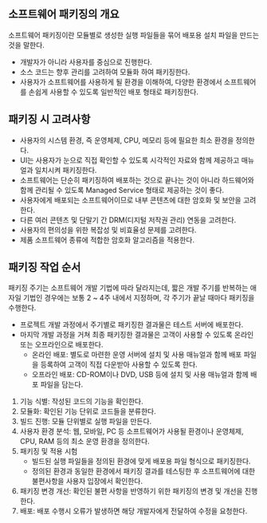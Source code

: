 ## 소프트웨어 패키징의 개요

소프트웨어 패키징이란 모듈별로 생성한 실행 파일들을 묶어 배포용 설치 파일을 만드는 것을 말한다.

- 개발자가 아니라 사용자를 중심으로 진행한다.
- 소스 코드는 향후 관리를 고려하여 모듈화 하여 패키징한다.
- 사용자가 소프트웨어를 사용하게 될 환경을 이해하여, 다양한 환경에서 소프트웨어를 손쉽게 사용할 수 있도록 일반적인 배포 형태로 패키징한다.

## 패키징 시 고려사항

- 사용자의 시스템 환경, 즉 운영체제, CPU, 메모리 등에 필요한 최소 환경을 정의한다.
- UI는 사용자가 눈으로 직접 확인할 수 있도록 시각적인 자료와 함께 제공하고 매뉴얼과 일치시켜 패키징한다.
- 소프트웨어는 단순히 패키징하여 배포하는 것으로 끝나는 것이 아니라 하드웨어와 함께 관리될 수 있도록 Managed Service 형태로 제공하는 것이 좋다.
- 사용자에게 배포되는 소프트웨어이므로 내부 콘텐츠에 대한 암호화 및 보안을 고려한다.
- 다른 여러 콘텐츠 및 단말기 간 DRM(디지털 저작권 관리) 연동을 고려한다.
- 사용자의 편의성을 위한 복잡성 및 비효율성 문제를 고려한다.
- 제품 소프트웨어 종류에 적합한 암호화 알고리즘을 적용한다.

## 패키징 작업 순서

패키징 주기는 소프트웨어 개발 기법에 따라 달라지는데, 짧은 개발 주기를 반복하는 애자일 기법인 경우에는 보통 2 ~ 4주 내에서 지정하며, 각 주기가 끝날 때마다 패키징을 수행한다.

- 프로젝트 개발 과정에서 주기별로 패키징한 결과물은 테스트 서버에 배포한다.
- 마지막 개발 과정을 거쳐 최종 패키징한 결과물은 고객이 사용할 수 있도록 온라인 또는 오프라인으로 배포한다.
  - 온라인 배포: 별도로 마련한 운영 서버에 설치 및 사용 매뉴얼과 함께 배포 파일을 등록하여 고객이 직접 다운받아 사용할 수 있도록 한다.
  - 오프라인 배포: CD-ROM이나 DVD, USB 등에 설치 및 사용 매뉴얼과 함께 배포 파일을 담는다.
1. 기능 식별: 작성된 코드의 기능을 확인한다.
2. 모듈화: 확인된 기능 단위로 코드들을 분류한다.
3. 빌드 진행: 모듈 단위별로 실행 파일을 만든다.
4. 사용자 환경 분석: 웹, 모바일, PC 등 소프트웨어가 사용될 환경이나 운영체제, CPU, RAM 등의 최소 운영 환경을 정의한다.
5. 패키징 및 적용 시험
   - 빌드된 실행 파일들을 정의된 환경에 맞게 배포용 파일 형식으로 패키징한다.
   - 정의된 환경과 동일한 환경에서 패키징 결과를 테스팅한 후 소프트웨어에 대한 불편사항을 사용자 입장에서 확인한다.
6. 패키징 변경 개선: 확인된 불편 사항을 반영하기 위한 패키징의 변경 및 개선을 진행한다.
7. 배포: 배포 수행시 오류가 발생하면 해당 개발자에게 전달하여 수정을 요청한다.
